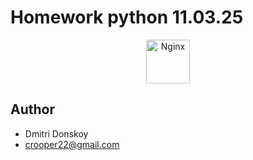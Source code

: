 # Homework python 11.03.25

<p align="center">
    <img src="https://raw.githubusercontent.com/marwin1991/profile-technology-icons/refs/heads/main/icons/python.png" alt="Nginx" width="70" height="70">

</p>

## Author

- Dmitri Donskoy
- crooper22@gmail.com
